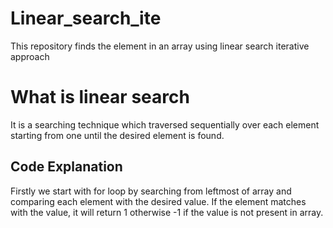 # Linear_search_ite
This repository finds the element in an array using linear search iterative approach 

# What is linear search 
It is a searching technique which traversed sequentially over each element starting from one until the desired element is found. 

## Code Explanation
Firstly we start with for loop by searching from leftmost of array and comparing each element with the desired value. 
If the element matches with the value, it will return 1 otherwise -1 if the value is not present in array.  
